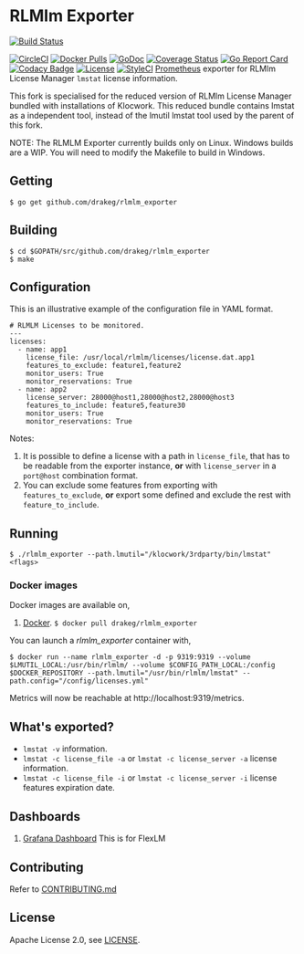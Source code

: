 # RLMlm Exporter

[![Build Status](https://travis-ci.org/drakeg/rlmlm_exporter.svg)][travis]

[![CircleCI](https://circleci.com/gh/drakeg/rlmlm_exporter.svg?style=svg)](https://circleci.com/gh/drakeg/rlmlm_exporter)
[![Docker Pulls](https://img.shields.io/docker/pulls/drakeg/rlmlm_exporter.svg?maxAge=604800)][hub]
[![GoDoc](https://godoc.org/github.com/drakeg/rlmlm_exporter?status.svg)](https://godoc.org/github.com/drakeg/rlmlm_exporter)
[![Coverage Status](https://coveralls.io/repos/github/drakeg/rlmlm_exporter/badge.svg?branch=master)](https://coveralls.io/github/drakeg/rlmlm_exporter?branch=master)
[![Go Report Card](https://goreportcard.com/badge/github.com/drakeg/rlmlm_exporter)](https://goreportcard.com/report/github.com/drakeg/rlmlm_exporter)
[![Codacy Badge](https://api.codacy.com/project/badge/Grade/00e03e600d5744d1a2cc21d98e2f8273)](https://www.codacy.com/app/mjtrangoni/rlmlm_exporterutm_source=github.com&amp;utm_medium=referral&amp;utm_content=mjtrangoni/rlmlm_exporter&amp;utm_campaign=Badge_Grade)
[![License](https://img.shields.io/badge/License-Apache%202.0-blue.svg)](https://raw.githubusercontent.com/drakeg/rlmlm_exporter/master/LICENSE)
[![StyleCI](https://github.styleci.io/repos/246720157/shield?branch=master)](https://github.styleci.io/repos/246720157)
[Prometheus](https://prometheus.io/) exporter for RLMlm License Manager
`lmstat` license information.

This fork is specialised for the reduced version of RLMlm License Manager bundled with installations of Klocwork. This reduced bundle contains lmstat as a independent tool, instead of the lmutil lmstat tool used by the parent of this fork.

NOTE: The RLMLM Exporter currently builds only on Linux. Windows builds are a WIP. You will need to modify the Makefile to build in Windows.

## Getting

```
$ go get github.com/drakeg/rlmlm_exporter
```

## Building

```
$ cd $GOPATH/src/github.com/drakeg/rlmlm_exporter
$ make
```

## Configuration

This is an illustrative example of the configuration file in YAML format.

```
# RLMLM Licenses to be monitored.
---
licenses:
  - name: app1
    license_file: /usr/local/rlmlm/licenses/license.dat.app1
    features_to_exclude: feature1,feature2
    monitor_users: True
    monitor_reservations: True
  - name: app2
    license_server: 28000@host1,28000@host2,28000@host3
    features_to_include: feature5,feature30
    monitor_users: True
    monitor_reservations: True
```

Notes:

 1. It is possible to define a license with a path in `license_file`, that has to
 be readable from the exporter instance, **or** with `license_server` in a
 `port@host` combination format.
 2. You can exclude some features from exporting with `features_to_exclude`,
 **or** export some defined and exclude the rest with `feature_to_include`.

## Running

```
$ ./rlmlm_exporter --path.lmutil="/klocwork/3rdparty/bin/lmstat" <flags>
```

### Docker images

Docker images are available on,

 1. [Docker](https://hub.docker.com/r/drakeg/rlmlm_exporter/).
    `$ docker pull drakeg/rlmlm_exporter`

You can launch a *rlmlm_exporter* container with,

```
$ docker run --name rlmlm_exporter -d -p 9319:9319 --volume $LMUTIL_LOCAL:/usr/bin/rlmlm/ --volume $CONFIG_PATH_LOCAL:/config $DOCKER_REPOSITORY --path.lmutil="/usr/bin/rlmlm/lmstat" --path.config="/config/licenses.yml"
```

Metrics will now be reachable at http://localhost:9319/metrics.

## What's exported?

 * `lmstat -v` information.
 * `lmstat -c license_file -a` or `lmstat -c license_server -a`
   license information.
 * `lmstat -c license_file -i` or `lmstat -c license_server -i`
   license features expiration date.

## Dashboards

 1. [Grafana Dashboard](https://grafana.com/dashboards/3854) This is for FlexLM 

## Contributing

Refer to [CONTRIBUTING.md](https://github.com/drakeg/rlmlm_exporter/blob/master/CONTRIBUTING.md)

## License

Apache License 2.0, see [LICENSE](https://github.com/drakeg/rlmlm_exporter/blob/master/LICENSE).

[travis]: https://travis-ci.org/drakeg/rlmlm_exporter
[hub]: https://hub.docker.com/r/drakeg/rlmlm_exporter/
